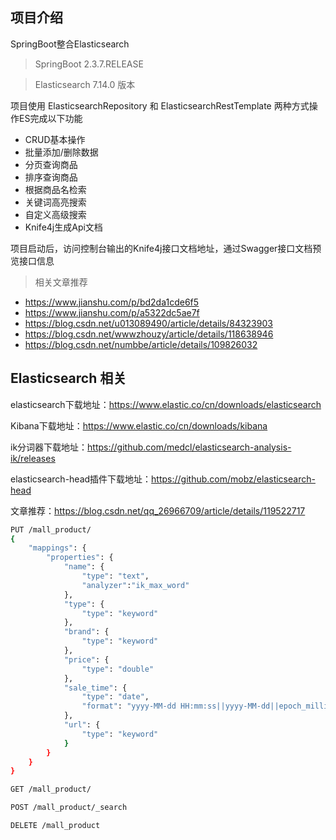 ## 项目介绍

SpringBoot整合Elasticsearch

> SpringBoot 2.3.7.RELEASE

> Elasticsearch 7.14.0 版本

项目使用 ElasticsearchRepository 和 ElasticsearchRestTemplate 两种方式操作ES完成以下功能

- CRUD基本操作
- 批量添加/删除数据
- 分页查询商品
- 排序查询商品
- 根据商品名检索
- 关键词高亮搜索
- 自定义高级搜索
- Knife4j生成Api文档

项目启动后，访问控制台输出的Knife4j接口文档地址，通过Swagger接口文档预览接口信息

> 相关文章推荐

- https://www.jianshu.com/p/bd2da1cde6f5
- https://www.jianshu.com/p/a5322dc5ae7f
- https://blog.csdn.net/u013089490/article/details/84323903
- https://blog.csdn.net/wwwzhouzy/article/details/118638946
- https://blog.csdn.net/numbbe/article/details/109826032

## Elasticsearch 相关

elasticsearch下载地址：https://www.elastic.co/cn/downloads/elasticsearch

Kibana下载地址：https://www.elastic.co/cn/downloads/kibana

ik分词器下载地址：https://github.com/medcl/elasticsearch-analysis-ik/releases

elasticsearch-head插件下载地址：https://github.com/mobz/elasticsearch-head

文章推荐：https://blog.csdn.net/qq_26966709/article/details/119522717

```bash
PUT /mall_product/
{
    "mappings": {
    	"properties": {
    		"name": {
    			"type": "text",
    			"analyzer":"ik_max_word"
    		},
    		"type": {
    			"type": "keyword"
    		},
    		"brand": {
    			"type": "keyword"
    		},
    		"price": {
    			"type": "double"
    		},
    		"sale_time": {
    			"type": "date",
    			"format": "yyyy-MM-dd HH:mm:ss||yyyy-MM-dd||epoch_millis"
    		},
    		"url": {
    			"type": "keyword"
    		}
    	}	
    }
}

GET /mall_product/

POST /mall_product/_search  

DELETE /mall_product
```

